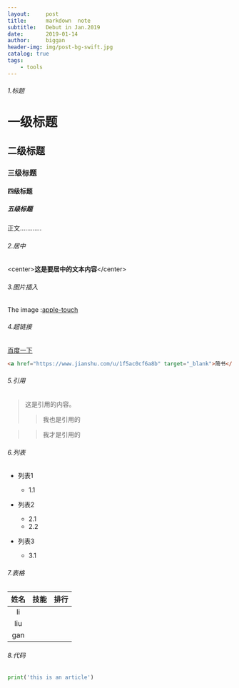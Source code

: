 ```yaml
---
layout:     post
title:      markdown  note
subtitle:   Debut in Jan.2019
date:       2019-01-14
author:     biggan
header-img: img/post-bg-swift.jpg
catalog: true
tags:
    - tools
---
```






###### 1.标题

# 一级标题

## 二级标题

### 三级标题

#### 四级标题

##### 五级标题

正文............



###### 2.居中

\<center\>**这是要居中的文本内容**\</center\>



###### 3.图片插入

The image :[apple-touch](https://github.com/bigganbing/bigganbing.github.io/blob/master/img/apple-touch-icon.png)



###### 4.超链接

[百度一下](www.baidu.com)

```html
<a href="https://www.jianshu.com/u/1f5ac0cf6a8b" target="_blank">简书</a>
```



###### 5.引用

> 这是引用的内容。
>
> > 我也是引用的

> >我才是引用的



###### 6.列表

- 列表1

  * 1.1

- 列表2

  * 2.1
  * 2.2

- 列表3

  * 3.1

  

###### 7.表格

| 姓名 | 技能 | 排行 |
| :--: | :--: | :--: |
|  li  |      |      |
| liu  |      |      |
| gan  |      |      |



###### 8.代码

```python
print('this is an article')
```



